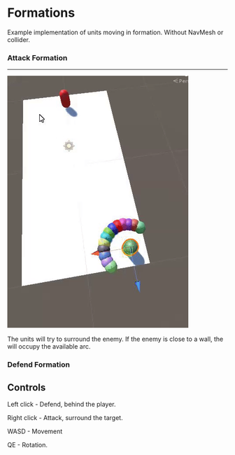 # Formations
Example implementation of units moving in formation. Without NavMesh or collider.

### Attack Formation
---

![](Media/formationAttack.gif)


The units will try to surround the enemy.
If the enemy is close to a wall, the will occupy the available arc.

### Defend Formation


## Controls
Left click - Defend, behind the player.

Right click - Attack, surround the target.

WASD - Movement

QE - Rotation.
